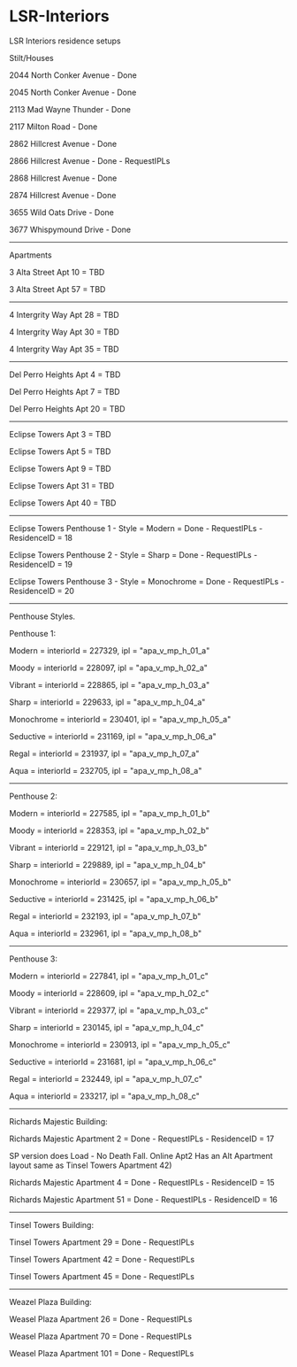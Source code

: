 # LSR-Interiors
LSR Interiors residence setups

Stilt/Houses

2044 North Conker Avenue - Done

2045 North Conker Avenue - Done

2113 Mad Wayne Thunder - Done

2117 Milton Road - Done

2862 Hillcrest Avenue - Done

2866 Hillcrest Avenue - Done - RequestIPLs

2868 Hillcrest Avenue - Done

2874 Hillcrest Avenue - Done

3655 Wild Oats Drive - Done

3677 Whispymound Drive - Done

-------------------------

Apartments

3 Alta Street Apt 10 = TBD

3 Alta Street Apt 57 = TBD

------


4 Intergrity Way Apt 28 = TBD

4 Intergrity Way Apt 30 = TBD

4 Intergrity Way Apt 35 = TBD


-----

Del Perro Heights Apt 4 = TBD

Del Perro Heights Apt 7 = TBD

Del Perro Heights Apt 20 = TBD


------

Eclipse Towers Apt 3 = TBD

Eclipse Towers Apt 5 = TBD

Eclipse Towers Apt 9 = TBD

Eclipse Towers Apt 31 = TBD

Eclipse Towers Apt 40 = TBD



-----

Eclipse Towers Penthouse 1 - Style = Modern = Done - RequestIPLs - ResidenceID = 18

Eclipse Towers Penthouse 2 - Style = Sharp = Done - RequestIPLs - ResidenceID = 19

Eclipse Towers Penthouse 3 - Style = Monochrome = Done - RequestIPLs - ResidenceID = 20

------
Penthouse Styles.

Penthouse 1:

Modern  =  interiorId = 227329, ipl = "apa_v_mp_h_01_a"

Moody = interiorId = 228097, ipl = "apa_v_mp_h_02_a"

Vibrant = interiorId = 228865, ipl = "apa_v_mp_h_03_a"

Sharp = interiorId = 229633, ipl = "apa_v_mp_h_04_a"

Monochrome = interiorId = 230401, ipl = "apa_v_mp_h_05_a"

Seductive = interiorId = 231169, ipl = "apa_v_mp_h_06_a"

Regal = interiorId = 231937, ipl = "apa_v_mp_h_07_a"
           
Aqua = interiorId = 232705, ipl = "apa_v_mp_h_08_a"

------

Penthouse 2:

Modern = interiorId = 227585, ipl = "apa_v_mp_h_01_b"

Moody = interiorId = 228353, ipl = "apa_v_mp_h_02_b"

Vibrant = interiorId = 229121, ipl = "apa_v_mp_h_03_b"

Sharp = interiorId = 229889, ipl = "apa_v_mp_h_04_b"

Monochrome = interiorId = 230657, ipl = "apa_v_mp_h_05_b"

Seductive = interiorId = 231425, ipl = "apa_v_mp_h_06_b"

Regal = interiorId = 232193, ipl = "apa_v_mp_h_07_b"

Aqua = interiorId = 232961, ipl = "apa_v_mp_h_08_b"

------

Penthouse 3:

Modern = interiorId = 227841, ipl = "apa_v_mp_h_01_c"
           
Moody = interiorId = 228609, ipl = "apa_v_mp_h_02_c"
           
Vibrant = interiorId = 229377, ipl = "apa_v_mp_h_03_c"
           
Sharp = interiorId = 230145, ipl = "apa_v_mp_h_04_c"
          
Monochrome = interiorId = 230913, ipl = "apa_v_mp_h_05_c"
         
Seductive = interiorId = 231681, ipl = "apa_v_mp_h_06_c"
         
Regal = interiorId = 232449, ipl = "apa_v_mp_h_07_c"
        
Aqua = interiorId = 233217, ipl = "apa_v_mp_h_08_c"

------

Richards Majestic Building:

Richards Majestic Apartment 2 = Done - RequestIPLs - ResidenceID = 17

SP version does Load - No Death Fall. 
Online Apt2 Has an Alt Apartment layout same as Tinsel Towers Apartment 42)


Richards Majestic Apartment 4 = Done - RequestIPLs - ResidenceID = 15

Richards Majestic Apartment 51 = Done  - RequestIPLs  - ResidenceID = 16


------
Tinsel Towers Building:

Tinsel Towers Apartment 29 = Done - RequestIPLs

Tinsel Towers Apartment 42 = Done - RequestIPLs

Tinsel Towers Apartment 45 = Done - RequestIPLs


------
Weazel Plaza Building: 


Weasel Plaza Apartment 26 = Done - RequestIPLs

Weasel Plaza Apartment 70 = Done - RequestIPLs

Weasel Plaza Apartment 101 = Done - RequestIPLs


